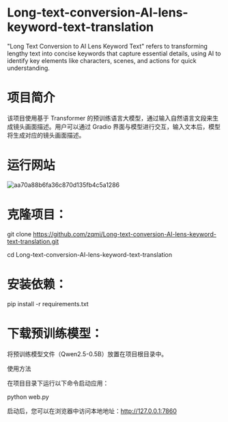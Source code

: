# Long-text-conversion-AI-lens-keyword-text-translation
"Long Text Conversion to AI Lens Keyword Text" refers to transforming lengthy text into concise keywords that capture essential details, using AI to identify key elements like characters, scenes, and actions for quick understanding.

# 项目简介
该项目使用基于 Transformer 的预训练语言大模型，通过输入自然语言文段来生成镜头画面描述。用户可以通过 Gradio 界面与模型进行交互，输入文本后，模型将生成对应的镜头画面描述。

# 运行网站

![aa70a88b6fa36c870d135fb4c5a1286](https://github.com/user-attachments/assets/9610f403-03b1-41ad-9422-f0b41d57cab9)

# 克隆项目：

git clone https://github.com/zqmi/Long-text-conversion-AI-lens-keyword-text-translation.git

cd Long-text-conversion-AI-lens-keyword-text-translation

# 安装依赖：

pip install -r requirements.txt

# 下载预训练模型：

将预训练模型文件（Qwen2.5-0.5B）放置在项目根目录中。

使用方法

在项目目录下运行以下命令启动应用：

python web.py

启动后，您可以在浏览器中访问本地地址：http://127.0.0.1:7860





